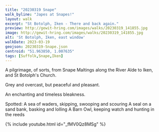```yaml
---
title: "20230319 Snape"
walk_byline: "Japes at Snapes!"
layout: walk
excerpt: "St Botolph, Iken - There and back again."
preview: http://gewit-hring.com/images/walks/20230319_141855.jpg
image: http://gewit-hring.com/images/walks/20230319_141855.jpg
alt: 'St Botolph, Iken, east window'
walkDate: 2023-03-19
geojson: 20230319-Snape.json
centroid: "51.963850, 1.007635"
tags: [Suffolk,Snape,Iken]
---
```

A pilgrimage, of sorts, from Snape Maltings along the River Alde to Iken, and St Botolph's Church.

Grey and overcast, but peaceful and pleasant. 

An enchanting and timeless bleakness.

Spotted: 
A sea of waders, skipping, swooping and scouring
A seal on a sand bank, basking and lolling
A Barn Owl, keeping watch and hunting in the reeds

{% include youtube.html id="_fMV0Qz8MSg" %} 